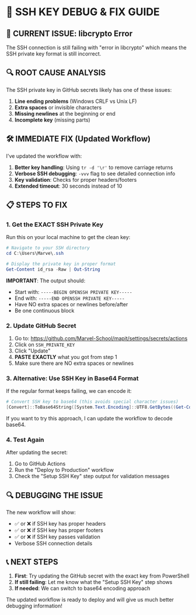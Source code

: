 # 🔧 SSH KEY DEBUG & FIX GUIDE

## 🚨 CURRENT ISSUE: libcrypto Error
The SSH connection is still failing with "error in libcrypto" which means the SSH private key format is still incorrect.

## 🔍 ROOT CAUSE ANALYSIS
The SSH private key in GitHub secrets likely has one of these issues:
1. **Line ending problems** (Windows CRLF vs Unix LF)
2. **Extra spaces** or invisible characters
3. **Missing newlines** at the beginning or end
4. **Incomplete key** (missing parts)

## 🛠️ IMMEDIATE FIX (Updated Workflow)

I've updated the workflow with:
1. **Better key handling**: Using `tr -d '\r'` to remove carriage returns
2. **Verbose SSH debugging**: `-vvv` flag to see detailed connection info
3. **Key validation**: Checks for proper headers/footers
4. **Extended timeout**: 30 seconds instead of 10

## 📋 STEPS TO FIX

### 1. Get the EXACT SSH Private Key
Run this on your local machine to get the clean key:

```powershell
# Navigate to your SSH directory
cd C:\Users\Marve\.ssh

# Display the private key in proper format
Get-Content id_rsa -Raw | Out-String
```

**IMPORTANT**: The output should:
- Start with: `-----BEGIN OPENSSH PRIVATE KEY-----`
- End with: `-----END OPENSSH PRIVATE KEY-----`
- Have NO extra spaces or newlines before/after
- Be one continuous block

### 2. Update GitHub Secret
1. Go to: https://github.com/Marvel-School/mapit/settings/secrets/actions
2. Click on `SSH_PRIVATE_KEY`
3. Click "Update"
4. **PASTE EXACTLY** what you got from step 1
5. Make sure there are NO extra spaces or newlines

### 3. Alternative: Use SSH Key in Base64 Format
If the regular format keeps failing, we can encode it:

```powershell
# Convert SSH key to base64 (this avoids special character issues)
[Convert]::ToBase64String([System.Text.Encoding]::UTF8.GetBytes((Get-Content C:\Users\Marve\.ssh\id_rsa -Raw)))
```

If you want to try this approach, I can update the workflow to decode base64.

### 4. Test Again
After updating the secret:
1. Go to GitHub Actions
2. Run the "Deploy to Production" workflow
3. Check the "Setup SSH Key" step output for validation messages

## 🔍 DEBUGGING THE ISSUE

The new workflow will show:
- ✅ or ❌ if SSH key has proper headers
- ✅ or ❌ if SSH key has proper footers  
- ✅ or ❌ if SSH key passes validation
- Verbose SSH connection details

## 📞 NEXT STEPS

1. **First**: Try updating the GitHub secret with the exact key from PowerShell
2. **If still failing**: Let me know what the "Setup SSH Key" step shows
3. **If needed**: We can switch to base64 encoding approach

The updated workflow is ready to deploy and will give us much better debugging information!
